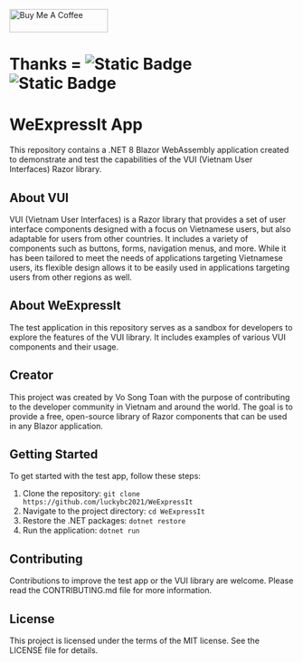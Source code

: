 <a href="https://www.buymeacoffee.com/vosongtoan" target="_blank"><img src="https://cdn.buymeacoffee.com/buttons/default-orange.png" alt="Buy Me A Coffee" height="41" width="174"></a>

# Thanks = ![Static Badge](https://img.shields.io/badge/58_Clones-33_Unique_Cloners-blue) ![Static Badge](https://img.shields.io/badge/github.com-142_Views-crimson)

# WeExpressIt App

This repository contains a .NET 8 Blazor WebAssembly application created to demonstrate and test the capabilities of the VUI (Vietnam User Interfaces) Razor library.

## About VUI

VUI (Vietnam User Interfaces) is a Razor library that provides a set of user interface components designed with a focus on Vietnamese users, but also adaptable for users from other countries. It includes a variety of components such as buttons, forms, navigation menus, and more. While it has been tailored to meet the needs of applications targeting Vietnamese users, its flexible design allows it to be easily used in applications targeting users from other regions as well.

## About WeExpressIt

The test application in this repository serves as a sandbox for developers to explore the features of the VUI library. It includes examples of various VUI components and their usage.

## Creator

This project was created by Vo Song Toan with the purpose of contributing to the developer community in Vietnam and around the world. The goal is to provide a free, open-source library of Razor components that can be used in any Blazor application.


## Getting Started

To get started with the test app, follow these steps:

1. Clone the repository: `git clone https://github.com/luckybc2021/WeExpressIt`
2. Navigate to the project directory: `cd WeExpressIt`
3. Restore the .NET packages: `dotnet restore`
4. Run the application: `dotnet run`

## Contributing

Contributions to improve the test app or the VUI library are welcome. Please read the CONTRIBUTING.md file for more information.

## License

This project is licensed under the terms of the MIT license. See the LICENSE file for details.
